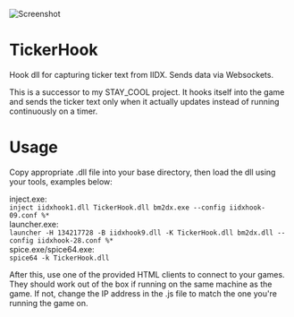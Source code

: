 ![Screenshot](https://stn.s-ul.eu/tgRuJXCe.png)
# TickerHook
Hook dll for capturing ticker text from IIDX. Sends data via Websockets.

This is a successor to my STAY_COOL project. It hooks itself into the game and sends the ticker text only when it actually updates instead of running continuously on a timer.  

# Usage
Copy appropriate .dll file into your base directory, then load the dll using your tools, examples below:

inject.exe:  
`inject iidxhook1.dll TickerHook.dll bm2dx.exe --config iidxhook-09.conf %*`  
launcher.exe:  
`launcher -H 134217728 -B iidxhook9.dll -K TickerHook.dll bm2dx.dll --config iidxhook-28.conf %*`  
spice.exe/spice64.exe:  
`spice64 -k TickerHook.dll`  

After this, use one of the provided HTML clients to connect to your games. They should work out of the box if running on the same machine as the game. If not, change the IP address in the .js file to match the one you're running the game on.  
